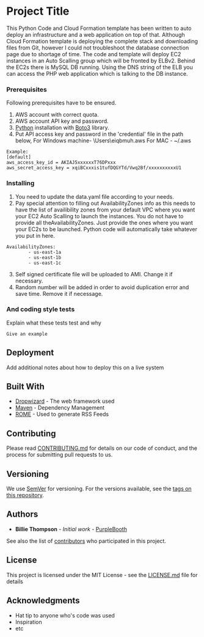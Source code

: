 # Project Title

This Python Code and Cloud Formation template has been written to auto deploy an infrastructure and a web application on top of that. Although Cloud Formation template is deploying the complete stack and downloading files from Git, however I could not troubleshoot the database connection page due to shortage of time.
The code and template will deploy EC2 instances in an Auto Scalling group which will be fronted by ELBv2. Behind the EC2s there is MySQL DB running. Using the DNS string of the ELB you can access the PHP web application which is talking to the DB instance. 

### Prerequisites

Following prerequisites have to be ensured.
1. AWS account with correct quota.
2. AWS account API key and password.
3. [Python](https://www.python.org/downloads/) installation with [Boto3](https://boto3.readthedocs.io/) library.
4. Put API access key and password in the 'credential' file in the path below,
For Windows machine- \Users\eiqbmuh\.aws
For MAC - ~/.aws
```
Example:
[default]
aws_access_key_id = AKIAJ5xxxxxxT76DPxxx
aws_secret_access_key = xqiBCxxxis1tufDQGYTd/Vwq2Bf/xxxxxxxxxxU1
```
### Installing

1. You need to update the data.yaml file according to your needs. 
2. Pay special attention to filling out AvailabilityZones info as this needs to have the list of availibility zones from your default VPC where you want your EC2 Auto Scalling to launch the instances. You do not have to provide all theAvailabilityZones. Just provide the ones where you want your EC2s to be launched. Python code will automatically take whatever you put in here.
```
AvailabilityZones: 
        - us-east-1a
        - us-east-1b
        - us-east-1c
```
3. Self signed certificate file will be uploaded to AMI. Change it if necessary.
4. Random number will be added in order to avoid duplication error and save time. Remove it if necessage.

### And coding style tests

Explain what these tests test and why

```
Give an example
```

## Deployment

Add additional notes about how to deploy this on a live system

## Built With

* [Dropwizard](http://www.dropwizard.io/1.0.2/docs/) - The web framework used
* [Maven](https://maven.apache.org/) - Dependency Management
* [ROME](https://rometools.github.io/rome/) - Used to generate RSS Feeds

## Contributing

Please read [CONTRIBUTING.md](https://gist.github.com/PurpleBooth/b24679402957c63ec426) for details on our code of conduct, and the process for submitting pull requests to us.

## Versioning

We use [SemVer](http://semver.org/) for versioning. For the versions available, see the [tags on this repository](https://github.com/your/project/tags). 

## Authors

* **Billie Thompson** - *Initial work* - [PurpleBooth](https://github.com/PurpleBooth)

See also the list of [contributors](https://github.com/your/project/contributors) who participated in this project.

## License

This project is licensed under the MIT License - see the [LICENSE.md](LICENSE.md) file for details

## Acknowledgments

* Hat tip to anyone who's code was used
* Inspiration
* etc
